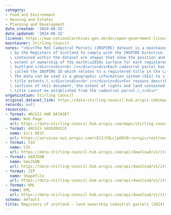 ```yaml
---
category:
- Food and Environment
- Housing and Estates
- Planning and Development
date_created: '2024-06-15'
date_updated: '2024-06-15'
license: https://www.nationalarchives.gov.uk/doc/open-government-licence/version/3/
maintainer: Stirling Council
notes: "<div>The RoS Cadastral Parcels (INSPIRE) dataset is a maintained and produced\
  \ by the Registers of Scotland to comply with the INSPIRE Directive. The polygons\
  \ contained within the dataset are shapes that show the position and indicative\
  \ extent of ownership of the earth\u2019s surface for each registered property in\
  \ Scotland.</div>\n<div><br /></div>\n<div>Each cadastral parcel has a unique identifier\
  \ called the INSPIRE ID which relates to a registered title in the Land Register.\
  \ The data can be used in a geographic information system (GIS) to view and query\
  \ title extents.\_</div>\n<div><br /></div>\n<div>For reasons described in further\
  \ sections of this document, the extent of rights and land contained within a registered\
  \ title cannot be established from the cadastral parcel.\_</div>"
organization: Stirling Council
original_dataset_link: https://data-stirling-council.hub.arcgis.com/maps/stirling-council::registers-of-scotland-land-ownership-cadastral-parcels-2024-1
records: null
resources:
- format: ARCGIS HUB DATASET
  name: Web Page
  url: https://data-stirling-council.hub.arcgis.com/maps/stirling-council::registers-of-scotland-land-ownership-cadastral-parcels-2024-1
- format: ARCGIS GEOSERVICE
  name: Esri REST
  url: https://services-eu1.arcgis.com/cECIr59LclpO818r/arcgis/rest/services/ros_cadastral_parcels/FeatureServer/12
- format: CSV
  name: CSV
  url: https://data-stirling-council.hub.arcgis.com/api/download/v1/items/68dba0e4e55349f0b74ad6144ffd187c/csv?layers=12
- format: GEOJSON
  name: GeoJSON
  url: https://data-stirling-council.hub.arcgis.com/api/download/v1/items/68dba0e4e55349f0b74ad6144ffd187c/geojson?layers=12
- format: ZIP
  name: Shapefile
  url: https://data-stirling-council.hub.arcgis.com/api/download/v1/items/68dba0e4e55349f0b74ad6144ffd187c/shapefile?layers=12
- format: KML
  name: KML
  url: https://data-stirling-council.hub.arcgis.com/api/download/v1/items/68dba0e4e55349f0b74ad6144ffd187c/kml?layers=12
schema: default
title: Registers of scotland - land ownership cadastral parcels (2024)
---
```

